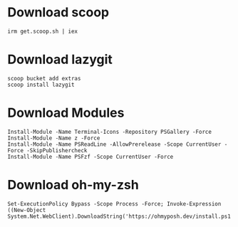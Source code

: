 # Download scoop 
```shell
irm get.scoop.sh | iex
```

# Download lazygit 

```shell
scoop bucket add extras 
scoop install lazygit
```

# Download Modules

```shell
Install-Module -Name Terminal-Icons -Repository PSGallery -Force
Install-Module -Name z -Force
Install-Module -Name PSReadLine -AllowPrerelease -Scope CurrentUser -Force -SkipPublishercheck
Install-Module -Name PSFzf -Scope CurrentUser -Force
```

# Download oh-my-zsh

```shell
Set-ExecutionPolicy Bypass -Scope Process -Force; Invoke-Expression ((New-Object System.Net.WebClient).DownloadString('https://ohmyposh.dev/install.ps1'))
```